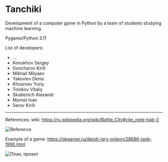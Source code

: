 # Tanchiki
Development of a computer game in Python by a team of students studying machine learning.

Pygame/Python 3.11

List of developers:
* ...
* Konukhov Sergey
* Goncharov Kirill  
* Mikhail Milyaev
* Yakovlev Denis
* Khosroev Yuriy
* Tolokov Vitaliy
* Skubenich Alexandr
* Momot Ivan
* Serov Kirill


---
References:
wiki: https://ru.wikipedia.org/wiki/Battle_City#cite_note-hab-3

![Reference](https://upload.wikimedia.org/wikipedia/ru/b/ba/Battle_City_Screenshot.jpg)

Example of a game: https://okgamer.ru/dendi-igry-onlayn/28686-tank-1990.html


![План, проект](https://user-images.githubusercontent.com/89586840/201281213-72bfb177-1e92-4e45-9877-fab77dc99d45.png)


